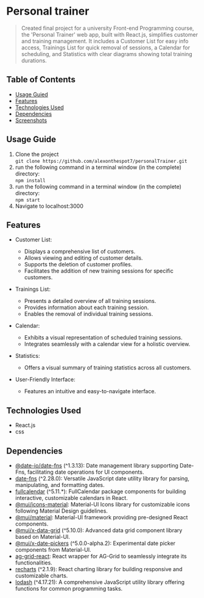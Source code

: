 # Personal trainer

> Created  final project for a university Front-end Programming course, the 'Personal Trainer' web app, built with React.js, simplifies customer and training management.
>  It includes a Customer List for easy info access, Trainings List for quick removal of sessions, a Calendar for scheduling, and Statistics with clear diagrams showing total training durations.
> 


## Table of Contents
* [Usage Guied](#usage-guide)
* [Features](#features)
* [Technologies Used](#technologies-used)
* [Dependencies](#dependencies)
* [Screenshots](#screenshots)

## Usage Guide
1. Clone the project <br>```git clone https://github.com/alexonthespot7/personalTrainer.git```<br>
2. run the following command in a terminal window (in the complete) directory:<br>
```npm install```<br>
3. run the following command in a terminal window (in the complete) directory:<br>
```npm start```<br>
4. Navigate to localhost:3000

## Features
- Customer List:
  - Displays a comprehensive list of customers.
  - Allows viewing and editing of customer details.
  - Supports the deletion of customer profiles.
  - Facilitates the addition of new training sessions for specific customers.

- Trainings List:
  - Presents a detailed overview of all training sessions.
  - Provides information about each training session.
  - Enables the removal of individual training sessions.

- Calendar:
  - Exhibits a visual representation of scheduled training sessions.
  - Integrates seamlessly with a calendar view for a holistic overview.

- Statistics:
  - Offers a visual summary of training statistics across all customers.

- User-Friendly Interface:
  - Features an intuitive and easy-to-navigate interface.
 
## Technologies Used
- React.js
- css

## Dependencies
- [@date-io/date-fns](https://www.npmjs.com/package/@date-io/date-fns) (^1.3.13): Date management library supporting Date-Fns, facilitating date operations for UI components.
- [date-fns](https://www.npmjs.com/package/date-fns) (^2.28.0): Versatile JavaScript date utility library for parsing, manipulating, and formatting dates.
- [fullcalendar](https://fullcalendar.io/docs/react) (^5.11.*): FullCalendar package components for building interactive, customizable calendars in React.
- [@mui/icons-material](https://www.npmjs.com/package/@mui/icons-material): Material-UI Icons library for customizable icons following Material Design guidelines.
- [@mui/material](https://www.npmjs.com/package/@mui/material): Material-UI framework providing pre-designed React components.
- [@mui/x-data-grid](https://www.npmjs.com/package/@mui/x-data-grid) (^5.10.0): Advanced data grid component library based on Material-UI.
- [@mui/x-date-pickers](https://www.npmjs.com/package/@mui/x-date-pickers) (^5.0.0-alpha.2): Experimental date picker components from Material-UI.
- [ag-grid-react](https://www.npmjs.com/package/ag-grid-react): React wrapper for AG-Grid to seamlessly integrate its functionalities.
- [recharts](https://www.npmjs.com/package/recharts) (^2.1.9): React charting library for building responsive and customizable charts.
- [lodash](https://www.npmjs.com/package/lodash) (^4.17.21): A comprehensive JavaScript utility library offering functions for common programming tasks.


